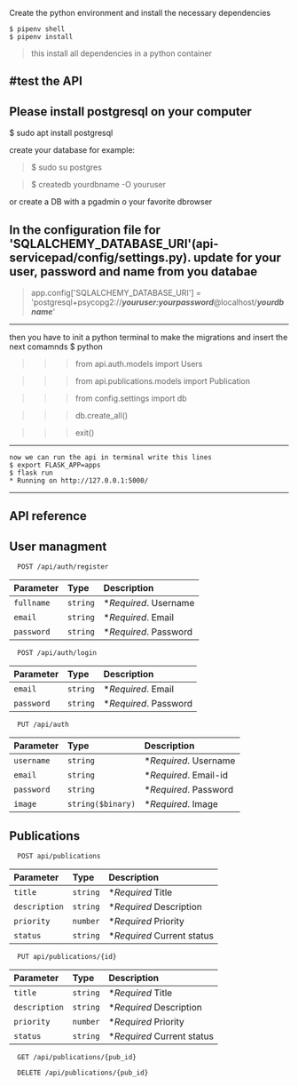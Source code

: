 Create the python environment and install the necessary dependencies

    $ pipenv shell 
    $ pipenv install
> this install all dependencies in a python container

#test the API
------
Please install postgresql on your computer 
------
$ sudo apt install postgresql

create your database for example:
> $ sudo su postgres 

> $ createdb yourdbname -O youruser

or create a DB with a pgadmin o your favorite dbrowser

In the configuration file for 'SQLALCHEMY_DATABASE_URI'(api-servicepad/config/settings.py).
update for your user, password and name from you databae
------
> app.config['SQLALCHEMY_DATABASE_URI'] = 'postgresql+psycopg2://***youruser:yourpassword***@localhost/***yourdbname***'
------
then you have to init a python terminal to make the migrations and insert the next comamnds
    $ python

>>> from api.auth.models import Users

>>> from api.publications.models import Publication

>>> from config.settings import db

>>> db.create_all()
    
>>> exit()


-----
    now we can run the api in terminal write this lines
    $ export FLASK_APP=apps
    $ flask run
    * Running on http://127.0.0.1:5000/
----

## API reference

## User managment

```https
  POST /api/auth/register
```

| Parameter | Type     | Description                |
| :-------- | :------- | :------------------------- |
| `fullname` | `string` | **Required*. Username |
| `email` | `string` | **Required*. Email |
| `password` | `string` | **Required*. Password |


```https
  POST /api/auth/login
  ```

| Parameter | Type     | Description                |
| :-------- | :------- | :------------------------- |
| `email` | `string` | **Required*. Email |
| `password` | `string` | **Required*. Password |


```https
  PUT /api/auth
```
| Parameter | Type     | Description                |
| :-------- | :------- | :------------------------- |
| `username` | `string` | **Required*. Username |
| `email` | `string` | **Required*. Email-id |
| `password` | `string` | **Required*. Password |
| `image` | `string($binary)` | **Required*. Image |


## Publications

```http
  POST api/publications
```

| Parameter | Type     | Description                       |
| :-------- | :------- | :-------------------------------- |
| `title`      | `string` | **Required* Title  |
| `description`      | `string` | **Required* Description |
| `priority`      | `number` | **Required* Priority  |
| `status`      | `string` | **Required* Current status |

```http
  PUT api/publications/{id}
```

| Parameter | Type     | Description                       |
| :-------- | :------- | :-------------------------------- |
| `title`      | `string` | **Required* Title |
| `description`      | `string` | **Required* Description |
| `priority`      | `number` | **Required* Priority |
| `status`      | `string` | **Required* Current status |

```http
  GET /api/publications/{pub_id}
```

```http
  DELETE /api/publications/{pub_id}
```